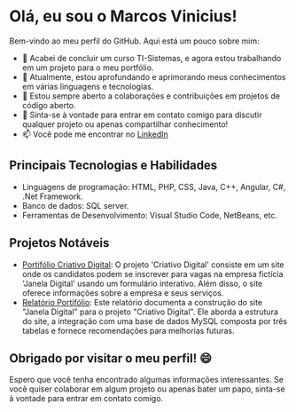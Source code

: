 # Olá, eu sou o Marcos Vinicius! 

Bem-vindo ao meu perfil do GitHub. Aqui está um pouco sobre mim:

- 🔭  Acabei de concluir um curso TI-Sistemas, e agora estou trabalhando em um projeto para o meu portfólio.
- 🌱 Atualmente, estou aprofundando e aprimorando meus conhecimentos em várias linguagens e tecnologias.
- 👯 Estou sempre aberto a colaborações e contribuições em projetos de código aberto.
- 💬 Sinta-se à vontade para entrar em contato comigo para discutir qualquer projeto ou apenas compartilhar conhecimento!
- 📫 Você pode me encontrar no [LinkedIn](https://www.linkedin.com/in/marcos-vinicius-94604b24b) 

## Principais Tecnologias e Habilidades

- Linguagens de programação: HTML, PHP, CSS, Java, C++, Angular, C#, .Net Framework.
- Banco de dados: SQL server.
- Ferramentas de Desenvolvimento: Visual Studio Code, NetBeans, etc.

## Projetos Notáveis

- [Portifólio Criativo Digital](https://github.com/Enickin/Enickin/tree/main/criativodigital): O projeto 'Criativo Digital' consiste em um site onde os candidatos podem se inscrever para vagas na empresa fictícia 'Janela Digital' usando um formulário interativo. Além disso, o site oferece informações sobre a empresa e seus serviços.
- [Relatório Portifólio](https://github.com/Enickin/Enickin/blob/main/Relatório%20Criativo%20Digital.pdf): Este relatório documenta a construção do site "Janela Digital" para o projeto "Criativo Digital". Ele aborda a estrutura do site, a integração com uma base de dados MySQL composta por três tabelas e fornece recomendações para melhorias futuras.

## Obrigado por visitar o meu perfil! 😄

Espero que você tenha encontrado algumas informações interessantes. Se você quiser colaborar em algum projeto ou apenas bater um papo, sinta-se à vontade para entrar em contato comigo.
